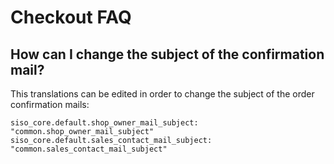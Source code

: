 # Checkout FAQ


## How can I change the subject of the confirmation mail?

This translations can be edited in order to change the subject of the order confirmation mails:

```
siso_core.default.shop_owner_mail_subject: "common.shop_owner_mail_subject"
siso_core.default.sales_contact_mail_subject: "common.sales_contact_mail_subject"
```
